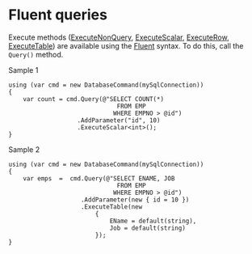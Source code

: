 # Fluent queries

Execute methods ([ExecuteNonQuery](basic-samples.md), [ExecuteScalar](basic-samples.md#ExecuteScalar), 
[ExecuteRow](basic-samples.md#ExecuteRow), [ExecuteTable](basic-samples.md#ExecuteTable)) are available using the [Fluent](https://en.wikipedia.org/wiki/Fluent_interface) syntax. 
To do this, call the `Query()` method.

Sample 1
```CSharp
using (var cmd = new DatabaseCommand(mySqlConnection))
{
    var count = cmd.Query(@"SELECT COUNT(*) 
                              FROM EMP 
                             WHERE EMPNO > @id")
                   .AddParameter("id", 10)
                   .ExecuteScalar<int>();
}
```

Sample 2
```CSharp
using (var cmd = new DatabaseCommand(mySqlConnection))
{
    var emps  =  cmd.Query(@"SELECT ENAME, JOB
                              FROM EMP 
                             WHERE EMPNO > @id")
                    .AddParameter(new { id = 10 })
                    .ExecuteTable(new 
                        { 
                            EName = default(string), 
                            Job = default(string) 
                        });
}
```